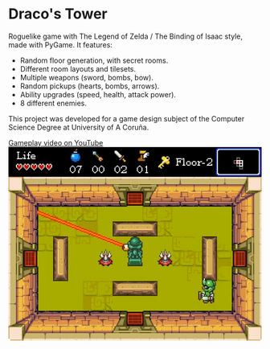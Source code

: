 # Draco's Tower
Roguelike game with The Legend of Zelda / The Binding of Isaac style, made with PyGame. It features:
- Random floor generation, with secret rooms.
- Different room layouts and tilesets.
- Multiple weapons (sword, bombs, bow).
- Random pickups (hearts, bombs, arrows).
- Ability upgrades (speed, health, attack power).
- 8 different enemies.

This project was developed for a game design subject of the Computer Science Degree at University of A Coruña.

[Gameplay video on YouTube](https://youtu.be/VK6KV0CVgUU?si=3Ys6zHVKwWisC0Gb)
![Screenshot](docs/screenshot.png)

